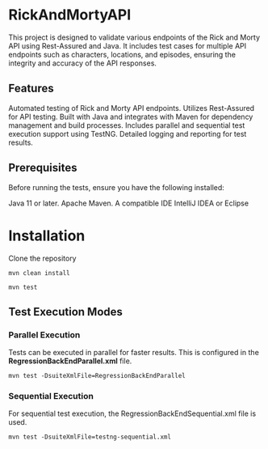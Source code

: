 # RickAndMortyAPI
This project is designed to validate various endpoints of the Rick and Morty API using Rest-Assured and Java. It includes test cases for multiple API endpoints such as characters, locations, and episodes, ensuring the integrity and accuracy of the API responses.

## Features

Automated testing of Rick and Morty API endpoints.
Utilizes Rest-Assured for API testing.
Built with Java and integrates with Maven for dependency management and build processes.
Includes parallel and sequential test execution support using TestNG.
Detailed logging and reporting for test results.

## Prerequisites
Before running the tests, ensure you have the following installed:

Java 11 or later.
Apache Maven.
A compatible IDE  IntelliJ IDEA or Eclipse

# Installation

Clone the repository

`mvn clean install`

`mvn test`

## Test Execution Modes

### Parallel Execution

Tests can be executed in parallel for faster results. This is configured in the **RegressionBackEndParallel.xml** file.

`mvn test -DsuiteXmlFile=RegressionBackEndParallel`

### Sequential Execution
For sequential test execution, the RegressionBackEndSequential.xml file is used.

`mvn test -DsuiteXmlFile=testng-sequential.xml`